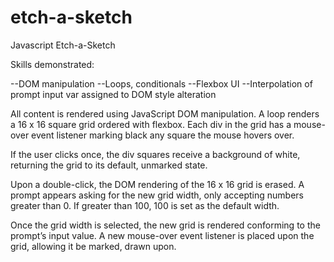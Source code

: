 # etch-a-sketch
Javascript Etch-a-Sketch 

Skills demonstrated:

--DOM manipulation
--Loops, conditionals
--Flexbox UI
--Interpolation of prompt input var assigned to DOM style alteration

All content is rendered using JavaScript DOM manipulation. A loop renders a 16 x 16 square grid ordered with flexbox. Each div in the grid has a mouse-over event listener marking black any square the mouse hovers over. 

If the user clicks once, the div squares receive a background of white, returning the grid to its default, unmarked state.  

Upon a double-click, the DOM rendering of the 16 x 16 grid is erased. A prompt appears asking for the new grid width, only accepting numbers greater than 0. If greater than 100, 100 is set as the default width.

Once the grid width is selected, the new grid is rendered conforming to the prompt’s input value. A new mouse-over event listener is placed upon the grid, allowing it be marked, drawn upon. 
